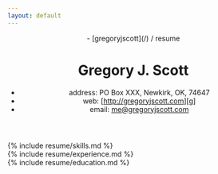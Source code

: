 ```yaml
---
layout: default
---
```


<header markdown="1">

<nav markdown="1">
- [gregoryjscott](/) / resume
</nav>

# Gregory J. Scott

* address: PO Box XXX, Newkirk, OK, 74647
* web: [http://gregoryjscott.com][g]
* email: [me@gregoryjscott.com][email]

</header>

<section markdown="1">
{% include resume/skills.md %}
</section>

<section markdown="1">
{% include resume/experience.md %}
</section>

<section markdown="1">
{% include resume/education.md %}
</section>

[g]: http://gregoryjscott.com
[email]: mailto:me@gregoryjscott.com
[twitter]: https://twitter.com/gregoryjscott
[github]: https://github.com/gregoryjscott
